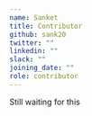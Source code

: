 ```yaml
---
name: Sanket
title: Contributor
github: sank20
twitter: ""
linkedin: ""
slack: ""
joining_date: ""
role: contributor
---
```


Still waiting for this
